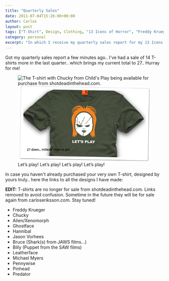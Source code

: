 ```yaml
---
title: "Quarterly Sales"
date: 2011-07-04T15:26:00+00:00
author: Carlos
layout: post
tags: ["T-Shirt", Design, Clothing, "13 Icons of Horror", "Freddy Krueger", "Chucky", "Alien/Xenomorph", "Ghostface", "Hannibal", "Jason Vorhees", "Bruce (JAWS)", "Billy (SAW)", "Leatherface", "Michael Myers", "Pennywise", "Pinhead", "Predator"]
category: personal
excerpt: "In which I receive my quarterly sales report for my 13 Icons of Horror t-shirts."
---
```

Got my quarterly sales report a few minutes ago.. I've had a sale of 14 T-shirts more in the last quarter.. which brings my current total to 27.. Hurray for me!

<figure>
    <img class="js-lazy-load" data-original="/assets/posts/2011/07/tee.png" alt="The T-shirt with Chucky from Child's Play being available for purchase from shotdeadinthehead.com.">
  <noscript>
    <img src="/assets/posts/2011/07/tee.png" alt="The T-shirt with Chucky from Child's Play being available for purchase from shotdeadinthehead.com.">
  </noscript>
  <figcaption>Let’s play! Let’s play! Let’s play! Let’s play!</figcaption>
</figure>

In case you haven't already purchased your very own T-shirt, designed by yours truly.. here the links to all the designs I have made:

**EDIT:** T-shirts are no longer for sale from shotdeadinthehead.com. Links removed to avoid confusion. Sometime in the future they will be for sale again from carloseriksson.com. Stay tuned!

- Freddy Krueger  
- Chucky  
- Alien/Xenomorph  
- Ghostface  
- Hannibal  
- Jason Vorhees  
- Bruce (Shark(s) from JAWS films...)  
- Billy (Puppet from the SAW films)  
- Leatherface  
- Michael Myers  
- Pennywise  
- Pinhead  
- Predator